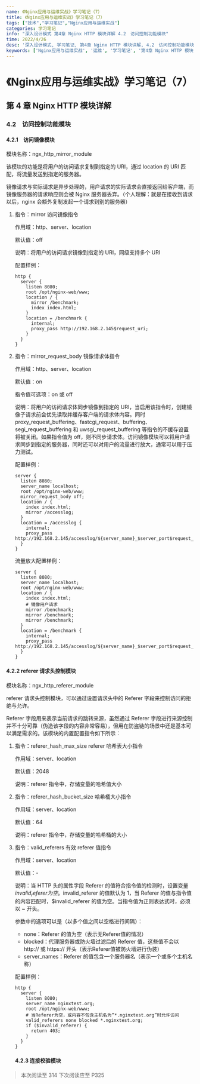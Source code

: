 ```yaml
---
name: 《Nginx应用与运维实战》学习笔记（7）
title: 《Nginx应用与运维实战》学习笔记（7）
tags: ["技术","学习笔记","Nginx应用与运维实战"]
categories: 学习笔记
info: "深入设计模式 第4章 Nginx HTTP 模块详解 4.2　访问控制功能模块"
time: 2022/4/26
desc: '深入设计模式, 学习笔记, 第4章 Nginx HTTP 模块详解, 4.2　访问控制功能模块'
keywords: ['Nginx应用与运维实战', '运维', '学习笔记', '第4章 Nginx HTTP 模块详解', '4.2　访问控制功能模块']
---
```


# 《Nginx应用与运维实战》学习笔记（7）

## 第 4 章 Nginx HTTP 模块详解

### 4.2　访问控制功能模块

#### 4.2.1　访问镜像模块

模块名称：ngx_http_mirror_module

该模块的功能是将用户的访问请求复制到指定的 URI，通过 location 的 URI 匹配，将流量发送到指定的服务器。

镜像请求与实际请求是异步处理的，用户请求的实际请求会直接返回给客户端，而镜像服务器的请求响应则会被 Nginx 服务器丢弃。（个人理解：就是在接收到请求以后，nginx 会额外复制发起一个请求到别的服务器）

1. 指令：mirror 访问镜像指令

   作用域：http、server、location

   默认值：off

   说明：将用户的访问请求镜像到指定的 URI，同级支持多个 URI

   配置样例：

   ```nginx
   http {
     server {
       listen 8080;
       root /opt/nginx-web/www;
       location / {
         mirror /benchmark;
         index index.html;
       }
       location = /benchmark {
         internal;
         proxy_pass http://192.168.2.145$request_uri;
       }
     }
   }
   ```

2. 指令：mirror_request_body  镜像请求体指令

   作用域：http、server、location

   默认值：on

   指令值可选项：on 或 off

   说明：将用户的访问请求体同步镜像到指定的 URI，当启用该指令时，创建镜像子请求前会优先读取并缓存客户端的请求体内容。同时 proxy_request_buffering、fastcgi_request、buffering、segi_request_buffering 和 uwsgi_request_buffering 等指令的不缓存设置将被关闭。如果指令值为 off，则不同步请求体。访问镜像模块可以将用户请求同步到指定的服务器，同时还可以对用户的流量进行放大，通常可以用于压力测试。

   配置样例：

   ```nginx
   server {
     listen 8080;
     server_name localhost;
     root /opt/nginx-web/www;
     mirror_request_body off;
     location / {
       index index.html;
       mirror /accesslog;
     }
     location = /accesslog {
       internal;
       proxy_pass http://192.168.2.145/accesslog/${server_name}_$server_port$request_uri;
     }
   }
   ```

   流量放大配置样例：

   ```nginx
   server {
     listen 8080;
     server_name localhost;
     root /opt/nginx-web/www;
     location / {
       index index.html;
       # 镜像用户请求
       mirror /benchmark;
       mirror /benchmark;
       mirror /benchmark;
     }
     location = /benchmark {
       internal;
       proxy_pass http://192.168.2.145/accesslog/${server_name}_$server_port$request_uri;
     }
   }
   ```

#### 4.2.2 referer 请求头控制模块

模块名称：ngx_http_referer_module

referer 请求头控制模块，可以通过设置请求头中的 Referer 字段来控制访问的拒绝与允许。

Referer 字段用来表示当前请求的跳转来源，虽然通过 Referer 字段进行来源控制并不十分可靠（伪造该字段的内容非常容易），但用在防盗链的场景中还是基本可以满足需求的。该模块的内置配置指令如下所示：

1. 指令：referer_hash_max_size referer 哈希表大小指令

   作用域：server、location

   默认值：2048

   说明：referer 指令中，存储变量的哈希值大小

2. 指令：referer_hash_bucket_size 哈希桶大小指令

   作用域：server、location

   默认值：64

   说明：referer 指令中，存储变量的哈希桶的大小

3. 指令：valid_referers 有效 referer 值指令

   作用域：server、location

   默认值：-

   说明：当 HTTP 头的属性字段 Referer 的值符合指令值的检测时，设置变量 $invalid_referer 为空。$invalid_referer 的值默认为 1，当 Referer 的值与指令值的内容匹配时，$invalid_referer 的值为空。当指令值为正则表达式时，必须以 ~ 开头。

   参数中的选项可以是（以多个值之间以空格进行间隔）：

   - none：Referer 的值为空（表示无Referer值的情况）
   - blocked：代理服务器或防火墙过滤后的 Referer 值，这些值不会以 http:// 或 https:// 开头（表示Referer值被防火墙进行伪装）
   - server_names：Referer 的值包含一个服务器名（表示一个或多个主机名称）

   配置样例：

   ```nginx
   http {
     server {
       listen 8080;
       server_name nginxtest.org;
       root /opt/nginx-web/www;
       # 当Referer为空，或内容不包含主机名为“*.nginxtest.org”时允许访问
       valid_referers none blocked *.nginxtest.org;
       if ($invalid_referer) {
         return 403;
       }
     }
   }
   ```

   #### 4.2.3 连接校验模块

   









> 本次阅读至 314 下次阅读应至 P325